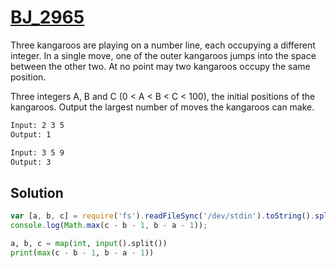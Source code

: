# [BJ_2965](https://acmicpc.net/problem/2965)

Three kangaroos are playing on a number line, each occupying a different integer.
In a single move, one of the outer kangaroos jumps into the space between the other two.
At no point may two kangaroos occupy the same position. 

Three integers A, B and C (0 < A < B < C < 100), the initial positions of the kangaroos. 
Output the largest number of moves the kangaroos can make. 

```txt
Input: 2 3 5
Output: 1

Input: 3 5 9
Output: 3
```

## Solution

```js
var [a, b, c] = require('fs').readFileSync('/dev/stdin').toString().split(' ').map(Number);
console.log(Math.max(c - b - 1, b - a - 1));
```

```py
a, b, c = map(int, input().split())
print(max(c - b - 1, b - a - 1))
```
